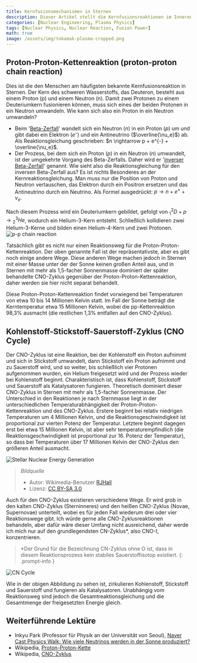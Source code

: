 ```yaml
---
title: Kernfusionsmechanismen in Sternen
description: Dieser Artikel stellt die Kernfusionsreaktionen im Inneren von Sternen vor, insbesondere die Proton-Proton-Kettenreaktion und den CNO-Zyklus. Es handelt sich um einen Essay, den der Autor als Erstklässler an der High School für eine Aktivität des schulischen Wissenschaftsclubs verfasst hat. Im Gegensatz zu anderen Beiträgen ist er in Umgangssprache geschrieben, wurde aber zu Archivierungszwecken im Originaltext hochgeladen.
categories: [Nuclear Engineering, Plasma Physics]
tags: [Nuclear Physics, Nuclear Reaction, Fusion Power]
math: true
image: /assets/img/tokamak-plasma-cropped.png
---
```

## Proton-Proton-Kettenreaktion (proton-proton chain reaction)
Dies ist die den Menschen am häufigsten bekannte Kernfusionsreaktion in Sternen. Der Kern des schweren Wasserstoffs, das Deuteron, besteht aus einem Proton (p) und einem Neutron (n). Damit zwei Protonen zu einem Deuteriumkern fusionieren können, muss sich eines der beiden Protonen in ein Neutron umwandeln. Wie kann sich also ein Proton in ein Neutron umwandeln?

- Beim '[Beta-Zerfall](/posts/Nuclear-Stability-and-Radioactive-Decay/#wirkungsquerschnitt-cross-section-oder-mikroskopischer-wirkungsquerschnitt-microscopic-cross-section)' wandelt sich ein Neutron ($n$) in ein Proton ($p$) um und gibt dabei ein Elektron ($e⁻$) und ein Antineutrino ($\overline{\nu_e}$) ab. Als Reaktionsgleichung geschrieben: $n \rightarrow p + e^{-} + \overline{\nu_e}$. 
- Der Prozess, bei dem sich ein Proton ($p$) in ein Neutron ($n$) umwandelt, ist der umgekehrte Vorgang des Beta-Zerfalls. Daher wird er '[inverser Beta-Zerfall](/posts/Nuclear-Stability-and-Radioactive-Decay/#wirkungsquerschnitt-cross-section-oder-mikroskopischer-wirkungsquerschnitt-microscopic-cross-section)' genannt. Wie sieht also die Reaktionsgleichung für den inversen Beta-Zerfall aus? Es ist nichts Besonderes an der Kernreaktionsgleichung. Man muss nur die Position von Proton und Neutron vertauschen, das Elektron durch ein Positron ersetzen und das Antineutrino durch ein Neutrino. Als Formel ausgedrückt: $p \rightarrow n + e^{+} + \nu_e$.

Nach diesem Prozess wird ein Deuteriumkern gebildet, gefolgt von $^2_1D + p \rightarrow {^3_2He}$, wodurch ein Helium-3-Kern entsteht. Schließlich kollidieren zwei Helium-3-Kerne und bilden einen Helium-4-Kern und zwei Protonen.  
![p-p chain reaction](https://upload.wikimedia.org/wikipedia/commons/8/85/Fusion_in_the_Sun.svg)

Tatsächlich gibt es nicht nur einen Reaktionsweg für die Proton-Proton-Kettenreaktion. Der oben genannte Fall ist der repräsentativste, aber es gibt noch einige andere Wege. Diese anderen Wege machen jedoch in Sternen mit einer Masse unter der der Sonne keinen großen Anteil aus, und in Sternen mit mehr als 1,5-facher Sonnenmasse dominiert der später behandelte CNO-Zyklus gegenüber der Proton-Proton-Kettenreaktion, daher werden sie hier nicht separat behandelt.

Diese Proton-Proton-Kettenreaktion findet vorwiegend bei Temperaturen von etwa 10 bis 14 Millionen Kelvin statt. Im Fall der Sonne beträgt die Kerntemperatur etwa 15 Millionen Kelvin, wobei die pp-Kettenreaktion 98,3% ausmacht (die restlichen 1,3% entfallen auf den CNO-Zyklus).

## Kohlenstoff-Stickstoff-Sauerstoff-Zyklus (CNO Cycle)
Der CNO-Zyklus ist eine Reaktion, bei der Kohlenstoff ein Proton aufnimmt und sich in Stickstoff umwandelt, dann Stickstoff ein Proton aufnimmt und zu Sauerstoff wird, und so weiter, bis schließlich vier Protonen aufgenommen wurden, ein Helium freigesetzt wird und der Prozess wieder bei Kohlenstoff beginnt. Charakteristisch ist, dass Kohlenstoff, Stickstoff und Sauerstoff als Katalysatoren fungieren. Theoretisch dominiert dieser CNO-Zyklus in Sternen mit mehr als 1,5-facher Sonnenmasse. Der Unterschied in den Reaktionen je nach Sternmasse liegt in der unterschiedlichen Temperaturabhängigkeit der Proton-Proton-Kettenreaktion und des CNO-Zyklus. Erstere beginnt bei relativ niedrigen Temperaturen um 4 Millionen Kelvin, und die Reaktionsgeschwindigkeit ist proportional zur vierten Potenz der Temperatur. Letztere beginnt dagegen erst bei etwa 15 Millionen Kelvin, ist aber sehr temperaturempfindlich (die Reaktionsgeschwindigkeit ist proportional zur 16. Potenz der Temperatur), so dass bei Temperaturen über 17 Millionen Kelvin der CNO-Zyklus den größeren Anteil ausmacht.

![Stellar Nuclear Energy Generation](https://upload.wikimedia.org/wikipedia/commons/5/5b/Nuclear_energy_generation.svg)
> *Bildquelle*
> - Autor: Wikimedia-Benutzer [RJHall](https://commons.wikimedia.org/wiki/User:RJHall)
> - Lizenz: [CC BY-SA 3.0](https://creativecommons.org/licenses/by-sa/3.0/)

Auch für den CNO-Zyklus existieren verschiedene Wege. Er wird grob in den kalten CNO-Zyklus (Sterninneres) und den heißen CNO-Zyklus (Novae, Supernovae) unterteilt, wobei es für jeden Fall wiederum drei oder vier Reaktionswege gibt. Ich würde gerne alle CNO-Zyklusreaktionen behandeln, aber dafür wäre dieser Umfang nicht ausreichend, daher werde ich mich nur auf den grundlegendsten CN-Zyklus*, also CNO-I, konzentrieren.

> *Der Grund für die Bezeichnung CN-Zyklus ohne O ist, dass in diesem Reaktionsprozess kein stabiles Sauerstoffisotop existiert.
{: .prompt-info }

![CN Cycle](https://upload.wikimedia.org/wikipedia/commons/2/21/CNO_Cycle.svg)

Wie in der obigen Abbildung zu sehen ist, zirkulieren Kohlenstoff, Stickstoff und Sauerstoff und fungieren als Katalysatoren. Unabhängig vom Reaktionsweg sind jedoch die Gesamtreaktionsgleichung und die Gesamtmenge der freigesetzten Energie gleich.

## Weiterführende Lektüre
- Inkyu Park (Professor für Physik an der Universität von Seoul), [Naver Cast Physics Walk: Wie viele Neutrinos werden in der Sonne produziert?](https://terms.naver.com/entry.naver?docId=4125519&cid=58941&categoryId=58960)
- Wikipedia, [Proton-Proton-Kette](https://en.wikipedia.org/wiki/Proton%E2%80%93proton_chain)
- Wikipedia, [CNO-Zyklus](https://en.wikipedia.org/wiki/CNO_cycle)
